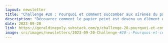 ```yaml
---
layout: newsletter
title: "Challenge #20 : Pourquoi et comment succomber aux sirènes du papier peint ?"
description: "Découvrez comment le papier peint est devenu un élément d'expression incontournable pour vos intérieurs. Explorez l'histoire et l'évolution du papier peint, de son héritage britannique aux innovations françaises. Apprenez à choisir parmi un éventail de motifs pour refléter votre personnalité, à créer une atmosphère unique et à utiliser des techniques d'installation simplifiées. Que vous soyez débutant ou expert en déco, trouvez des idées inspirantes et des astuces pour rafraîchir votre espace."
date: 2023-09-20
link: https://geraldinepoly.substack.com/p/challenge-20-pourquoi-et-comment
image: src/images/newsletters/2023-09-20-Challenge-#20-:-Pourquoi-et-comment-succomber-aux-sirènes-du-papier-peint-?.jpeg
---
```

